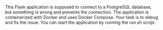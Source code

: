 This Flask application is supposed to connect to a PostgreSQL database, but something is wrong and prevents the connection. The application is containerized with Docker and uses Docker Compose. Your task is to debug and fix the issue. You can start the application by running the run.sh script.